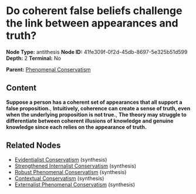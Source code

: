 # Do coherent false beliefs challenge the link between appearances and truth?

**Node Type:** antithesis
**Node ID:** 41fe309f-0f2d-45db-8697-5e325b51d599
**Depth:** 2
**Terminal:** No

**Parent:** [Phenomenal Conservatism](phenomenal-conservatism.md)

## Content

**Suppose a person has a coherent set of appearances that all support a false proposition.**, **Intuitively, coherence can create a sense of truth, even when the underlying proposition is not true.**, **The theory may struggle to differentiate between coherent illusions of knowledge and genuine knowledge since each relies on the appearance of truth.**

## Related Nodes

- [Evidentialist Conservatism](evidentialist-conservatism.md) (synthesis)
- [Strengthened Internalist Conservatism](strengthened-internalist-conservatism.md) (synthesis)
- [Robust Phenomenal Conservatism](robust-phenomenal-conservatism.md) (synthesis)
- [Contextual Conservatism](contextual-conservatism.md) (synthesis)
- [Externalist Phenomenal Conservatism](externalist-phenomenal-conservatism.md) (synthesis)
